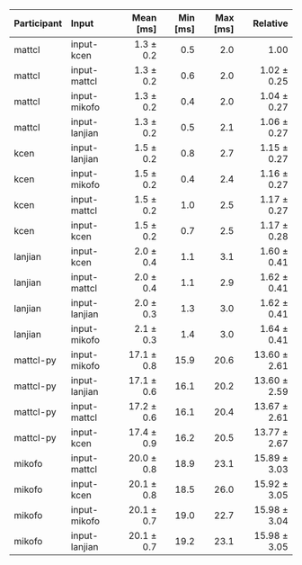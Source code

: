 | Participant | Input | Mean [ms] | Min [ms] | Max [ms] | Relative |
|:---|:---|---:|---:|---:|---:|
| mattcl | input-kcen | 1.3 ± 0.2 | 0.5 | 2.0 | 1.00 |
| mattcl | input-mattcl | 1.3 ± 0.2 | 0.6 | 2.0 | 1.02 ± 0.25 |
| mattcl | input-mikofo | 1.3 ± 0.2 | 0.4 | 2.0 | 1.04 ± 0.27 |
| mattcl | input-lanjian | 1.3 ± 0.2 | 0.5 | 2.1 | 1.06 ± 0.27 |
| kcen | input-lanjian | 1.5 ± 0.2 | 0.8 | 2.7 | 1.15 ± 0.27 |
| kcen | input-mikofo | 1.5 ± 0.2 | 0.4 | 2.4 | 1.16 ± 0.27 |
| kcen | input-mattcl | 1.5 ± 0.2 | 1.0 | 2.5 | 1.17 ± 0.27 |
| kcen | input-kcen | 1.5 ± 0.2 | 0.7 | 2.5 | 1.17 ± 0.28 |
| lanjian | input-kcen | 2.0 ± 0.4 | 1.1 | 3.1 | 1.60 ± 0.41 |
| lanjian | input-mattcl | 2.0 ± 0.4 | 1.1 | 2.9 | 1.62 ± 0.41 |
| lanjian | input-lanjian | 2.0 ± 0.3 | 1.3 | 3.0 | 1.62 ± 0.41 |
| lanjian | input-mikofo | 2.1 ± 0.3 | 1.4 | 3.0 | 1.64 ± 0.41 |
| mattcl-py | input-mikofo | 17.1 ± 0.8 | 15.9 | 20.6 | 13.60 ± 2.61 |
| mattcl-py | input-lanjian | 17.1 ± 0.6 | 16.1 | 20.2 | 13.60 ± 2.59 |
| mattcl-py | input-mattcl | 17.2 ± 0.6 | 16.1 | 20.4 | 13.67 ± 2.61 |
| mattcl-py | input-kcen | 17.4 ± 0.9 | 16.2 | 20.5 | 13.77 ± 2.67 |
| mikofo | input-mattcl | 20.0 ± 0.8 | 18.9 | 23.1 | 15.89 ± 3.03 |
| mikofo | input-kcen | 20.1 ± 0.8 | 18.5 | 26.0 | 15.92 ± 3.05 |
| mikofo | input-mikofo | 20.1 ± 0.7 | 19.0 | 22.7 | 15.98 ± 3.04 |
| mikofo | input-lanjian | 20.1 ± 0.7 | 19.2 | 23.1 | 15.98 ± 3.05 |
